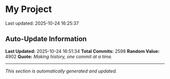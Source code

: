 # My Project


Last updated: 2025-10-24 16:25:37













































































































































































































































































































































































































































































































































































































































































































































































































































































































































































































































































































































































































































































































































































































































































































































































































































































































































































































































































































































































































































































































































































































































































































































































































































































































































































































































































































































































































































































































































































































































































































## Auto-Update Information

**Last Updated:** 2025-10-24 16:51:34
**Total Commits:** 2598
**Random Value:** 4902
**Quote:** _Making history, one commit at a time._

---
_This section is automatically generated and updated._